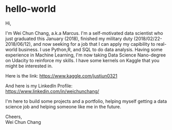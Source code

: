 # hello-world

Hi,

I'm Wei Chun Chang, a.k.a Marcus.
I'm a self-motivated data scientist who just graduated this January (2018), finished my military duty (2018/02/22-2018/06/12), and now seeking for a job that I can apply my capibility to real-world business.
I use Python,R, and SQL to do data analysis. Having some experience in Machine Learning, I'm now taking Data Science Nano-degree on Udacity to reinforce my skills. 
I have some kernels on Kaggle that you might be interested in.

Here is the link:
https://www.kaggle.com/justjun0321

And here is my LinkedIn Profile:
https://www.linkedin.com/in/weichunchang/

I'm here to build some projects and a portfolio, helping myself getting a data science job and helping someone like me in the future.

Cheers,   
Wei Chun Chang
